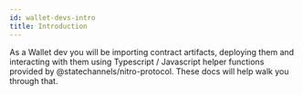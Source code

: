 ```yaml
---
id: wallet-devs-intro
title: Introduction
---
```


As a Wallet dev you will be importing contract artifacts, deploying them and interacting with them using Typescript / Javascript helper functions provided by @statechannels/nitro-protocol. These docs will help walk you through that.
